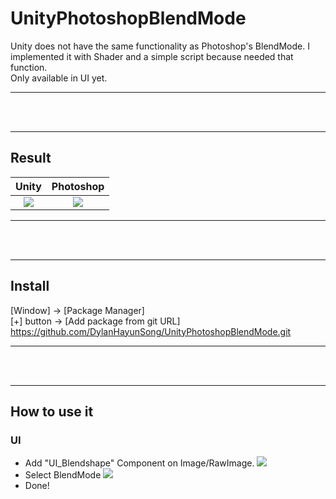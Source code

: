 # UnityPhotoshopBlendMode

Unity does not have the same functionality as Photoshop's BlendMode.
I implemented it with Shader and a simple script because needed that function.  
Only available in UI yet.

---
<br><br>

---
## Result
| Unity | Photoshop |
| :--: | :--: |
|<img src="https://user-images.githubusercontent.com/71427168/192694736-7461f277-a58d-48cb-97e3-8c0ace62dc5c.png">| <img src="https://user-images.githubusercontent.com/71427168/192694802-66ac7f32-985d-4271-a0f9-628d43865681.png"> |
---
<br><br>

---
## Install
[Window] -> [Package Manager]  
[+] button -> [Add package from git URL]  
https://github.com/DylanHayunSong/UnityPhotoshopBlendMode.git  

---

<br><br>

---
## How to use it

### UI
* Add "UI_Blendshape" Component on Image/RawImage.
  <img src="https://user-images.githubusercontent.com/71427168/192697788-9c21ceab-a8ab-4480-be09-1d6f96b89be2.png">
* Select BlendMode
  <img src="https://user-images.githubusercontent.com/71427168/192697866-727e5493-5c4f-48a3-bba8-bcfa18ef7afb.png">
* Done!